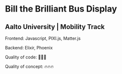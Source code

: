 # Bill the Brilliant Bus Display
## Aalto University | Mobility Track

Frontend: Javascript, PIXI.js, Matter.js

Backend: Elixir, Phoenix

Quality of code: 💩💩💩

Quality of concept: 🔥🔥🔥